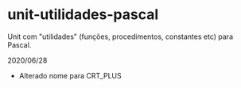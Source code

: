# unit-utilidades-pascal
Unit com "utilidades" (funções, procedimentos, constantes etc) para Pascal.


2020/06/28
* Alterado nome para CRT_PLUS

